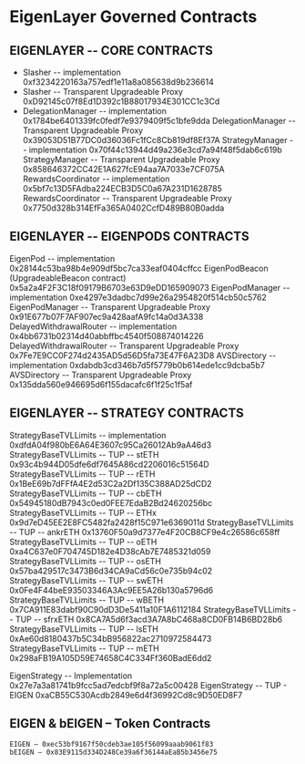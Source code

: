 # EigenLayer Governed Contracts

## EIGENLAYER -- CORE CONTRACTS	
* Slasher -- implementation	0xf3234220163a757edf1e11a8a085638d9b236614
* Slasher -- Transparent Upgradeable Proxy	0xD92145c07f8Ed1D392c1B88017934E301CC1c3Cd
* DelegationManager -- implementation	0x1784be6401339fc0fedf7e9379409f5c1bfe9dda
  DelegationManager -- Transparent Upgradeable Proxy	0x39053D51B77DC0d36036Fc1fCc8Cb819df8Ef37A
  StrategyManager -- implementation	0x70f44c13944d49a236e3cd7a94f48f5dab6c619b
  StrategyManager -- Transparent Upgradeable Proxy	0x858646372CC42E1A627fcE94aa7A7033e7CF075A
  RewardsCoordinator -- implementation	0x5bf7c13D5FAdba224ECB3D5C0a67A231D1628785
  RewardsCoordinator -- Transparent Upgradeable Proxy	0x7750d328b314EfFa365A0402CcfD489B80B0adda
	
## EIGENLAYER -- EIGENPODS CONTRACTS	
  EigenPod -- implementation	0x28144c53ba98b4e909df5bc7ca33eaf0404cffcc
  EigenPodBeacon (UpgradeableBeacon contract)	0x5a2a4F2F3C18f09179B6703e63D9eDD165909073
  EigenPodManager -- implementation	0xe4297e3dadbc7d99e26a2954820f514cb50c5762
  EigenPodManager -- Transparent Upgradeable Proxy	0x91E677b07F7AF907ec9a428aafA9fc14a0d3A338
  DelayedWithdrawalRouter -- implementation	0x4bb6731b02314d40abbffbc4540f508874014226
  DelayedWithdrawalRouter -- Transparent Upgradeable Proxy	0x7Fe7E9CC0F274d2435AD5d56D5fa73E47F6A23D8
  AVSDirectory -- implementation	0xdabdb3cd346b7d5f5779b0b614ede1cc9dcba5b7
  AVSDirectory -- Transparent Upgradeable Proxy	0x135dda560e946695d6f155dacafc6f1f25c1f5af
	
## EIGENLAYER -- STRATEGY CONTRACTS	
  StrategyBaseTVLLimits -- implementation	0xdfdA04f980bE6A64E3607c95Ca26012Ab9aA46d3
  StrategyBaseTVLLimits -- TUP -- stETH	0x93c4b944D05dfe6df7645A86cd2206016c51564D
  StrategyBaseTVLLimits -- TUP -- rETH	0x1BeE69b7dFFfA4E2d53C2a2Df135C388AD25dCD2
  StrategyBaseTVLLimits -- TUP -- cbETH	0x54945180dB7943c0ed0FEE7EdaB2Bd24620256bc
  StrategyBaseTVLLimits -- TUP -- ETHx	0x9d7eD45EE2E8FC5482fa2428f15C971e6369011d
  StrategyBaseTVLLimits -- TUP -- ankrETH	0x13760F50a9d7377e4F20CB8CF9e4c26586c658ff
  StrategyBaseTVLLimits -- TUP -- oETH	0xa4C637e0F704745D182e4D38cAb7E7485321d059
  StrategyBaseTVLLimits -- TUP -- osETH	0x57ba429517c3473B6d34CA9aCd56c0e735b94c02
  StrategyBaseTVLLimits -- TUP -- swETH	0x0Fe4F44beE93503346A3Ac9EE5A26b130a5796d6
  StrategyBaseTVLLimits -- TUP -- wBETH	0x7CA911E83dabf90C90dD3De5411a10F1A6112184
  StrategyBaseTVLLimits -- TUP -- sfrxETH	0x8CA7A5d6f3acd3A7A8bC468a8CD0FB14B6BD28b6
  StrategyBaseTVLLimits -- TUP -- lsETH	0xAe60d8180437b5C34bB956822ac2710972584473
  StrategyBaseTVLLimits -- TUP -- mETH	0x298aFB19A105D59E74658C4C334Ff360BadE6dd2

  EigenStrategy -- Implementation	0x27e7a3a81741b9fcc5ad7edcbf9f8a72a5c00428
  EigenStrategy -- TUP - EIGEN	0xaCB55C530Acdb2849e6d4f36992Cd8c9D50ED8F7

## EIGEN & bEIGEN – Token Contracts
	EIGEN – 0xec53bf9167f50cdeb3ae105f56099aaab9061f83
	bEIGEN – 0x83E9115d334D248Ce39a6f36144aEaB5b3456e75
